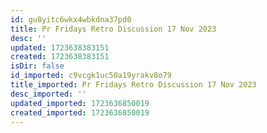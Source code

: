 ```yaml
---
id: gu8yitc6wkx4wbkdna37pd0
title: Pr Fridays Retro Discussion 17 Nov 2023
desc: ''
updated: 1723638383151
created: 1723638383151
isDir: false
id_imported: c9vcgk1uc50a19yrakv8o79
title_imported: Pr Fridays Retro Discussion 17 Nov 2023
desc_imported: ''
updated_imported: 1723636850019
created_imported: 1723636850019
---
```

